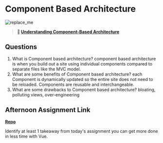 # Component Based Architecture

![replace_me](https://codeworks.blob.core.windows.net/public/assets/img/illustrations/placeholder.svg)

> **📖 [Understanding Component-Based Architecture](https://codeworksacademy.com/fs-student-guide/resources/wk6/01-Component-Based-Architecture)**

## Questions

1. What is Component based architecture?
component based architecture is when you build out a site using individual components compared to separate files like the MVC model. 
2. What are some benefits of Component based architecture?
each Component is dynamically updated so the entire site does not need to be reloaded. Components are reusable and interchangeable. 
3. What are some drawbacks to Component based architecture?
bloating, polluting views, over-engineering
## Afternoon Assignment Link

**[Repo](https://github.com/BDVassar/Playground)**

Identify at least 1 takeaway from today's assignment
you can get more done in less time with Vue. 
